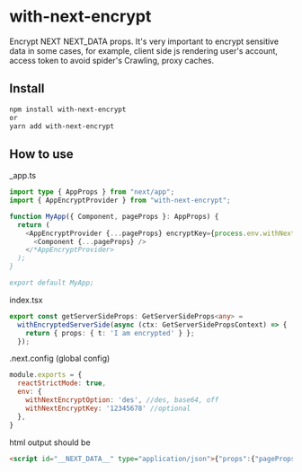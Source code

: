 # with-next-encrypt

Encrypt NEXT NEXT_DATA props. It's very important to encrypt sensitive data in some cases, for example, client side js rendering user's account, access token to avoid spider's Crawling, proxy caches.

## Install

```bash
npm install with-next-encrypt
or
yarn add with-next-encrypt
```

## How to use

_app.ts

```typescript
import type { AppProps } from "next/app";
import { AppEncryptProvider } from "with-next-encrypt";

function MyApp({ Component, pageProps }: AppProps) {
  return (
    <AppEncryptProvider {...pageProps} encryptKey={process.env.withNextEncryptKey}>
      <Component {...pageProps} />
    </*AppEncryptProvider> 
  );
}

export default MyApp;

```

index.tsx

```typescript
export const getServerSideProps: GetServerSideProps<any> =
  withEncryptedServerSide(async (ctx: GetServerSidePropsContext) => {
    return { props: { t: 'I am encrypted' } };
  });
```

.next.config (global config)

```javascript
module.exports = {
  reactStrictMode: true,
  env: {
    withNextEncryptOption: 'des', //des, base64, off
    withNextEncryptKey: '12345678' //optional
  },
}

```

html output should be

```html
<script id="__NEXT_DATA__" type="application/json">{"props":{"pageProps":{"_encrypted":"EvfKzmG7G6ScSke+oYhNdMzdp3PQdnLY","_iv":"19837278","_type":"des"},"__N_SSP":true},"page":"/","query":{},"buildId":"development","isFallback":false,"gssp":true,"scriptLoader":[]}</script>
```